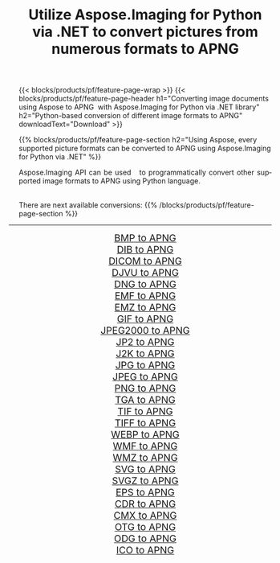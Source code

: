 ﻿---
title: Utilize Aspose.Imaging for Python via .NET to convert pictures from numerous formats to APNG 
weight: 3920
url: /python-net/conversion/to/apng/ 
lang: en
langdirlevel: 2
locales: zh-hans,ja,it,ru,de,es,fr,nl,id,lt,pl,pt,vi,tr,ko,zh-hant,ar,hi,th,sv,cs,uk,he
description: You can use Aspose.Imaging for Python via .NET library to convert from a variety of formats to APNG
---

{{< blocks/products/pf/feature-page-wrap >}}
{{< blocks/products/pf/feature-page-header h1="Converting image documents using Aspose to APNG  with Aspose.Imaging for Python via .NET library" h2="Python-based conversion of different image formats to APNG" downloadText="Download" >}}


{{% blocks/products/pf/feature-page-section  h2="Using Aspose, every supported picture formats can be converted to APNG using Aspose.Imaging for Python via .NET" %}}
<p align=justify>Aspose.Imaging API can be used   to programmatically convert other supported image formats to APNG using Python language.</p>
<br/>
There are next available conversions:
{{% /blocks/products/pf/feature-page-section %}}
<div class="container-fluid productfamilypage bg-gray">
    <div class="convertypes bg-gray agp-content section">
        <div class="container">
		<hr style="margin-left:-20px;"/>
		<div class="row other-converters" style="gap: 10px;font-size: 19px;text-align:center;">
		    <div class='col-md-2 other-converter remove-lp remove-rp'><a href="/imaging/python-net/conversion/bmp-to-apng/" style="padding:15px;">BMP to APNG</a></div>
<div class='col-md-2 other-converter remove-lp remove-rp'><a href="/imaging/python-net/conversion/dib-to-apng/" style="padding:15px;">DIB to APNG</a></div>
<div class='col-md-2 other-converter remove-lp remove-rp'><a href="/imaging/python-net/conversion/dicom-to-apng/" style="padding:15px;">DICOM to APNG</a></div>
<div class='col-md-2 other-converter remove-lp remove-rp'><a href="/imaging/python-net/conversion/djvu-to-apng/" style="padding:15px;">DJVU to APNG</a></div>
<div class='col-md-2 other-converter remove-lp remove-rp'><a href="/imaging/python-net/conversion/dng-to-apng/" style="padding:15px;">DNG to APNG</a></div>
<div class='col-md-2 other-converter remove-lp remove-rp'><a href="/imaging/python-net/conversion/emf-to-apng/" style="padding:15px;">EMF to APNG</a></div>
<div class='col-md-2 other-converter remove-lp remove-rp'><a href="/imaging/python-net/conversion/emz-to-apng/" style="padding:15px;">EMZ to APNG</a></div>
<div class='col-md-2 other-converter remove-lp remove-rp'><a href="/imaging/python-net/conversion/gif-to-apng/" style="padding:15px;">GIF to APNG</a></div>
<div class='col-md-2 other-converter remove-lp remove-rp'><a href="/imaging/python-net/conversion/jpeg2000-to-apng/" style="padding:15px;">JPEG2000 to APNG</a></div>
<div class='col-md-2 other-converter remove-lp remove-rp'><a href="/imaging/python-net/conversion/jp2-to-apng/" style="padding:15px;">JP2 to APNG</a></div>
<div class='col-md-2 other-converter remove-lp remove-rp'><a href="/imaging/python-net/conversion/j2k-to-apng/" style="padding:15px;">J2K to APNG</a></div>
<div class='col-md-2 other-converter remove-lp remove-rp'><a href="/imaging/python-net/conversion/jpg-to-apng/" style="padding:15px;">JPG to APNG</a></div>
<div class='col-md-2 other-converter remove-lp remove-rp'><a href="/imaging/python-net/conversion/jpeg-to-apng/" style="padding:15px;">JPEG to APNG</a></div>
<div class='col-md-2 other-converter remove-lp remove-rp'><a href="/imaging/python-net/conversion/png-to-apng/" style="padding:15px;">PNG to APNG</a></div>
<div class='col-md-2 other-converter remove-lp remove-rp'><a href="/imaging/python-net/conversion/tga-to-apng/" style="padding:15px;">TGA to APNG</a></div>
<div class='col-md-2 other-converter remove-lp remove-rp'><a href="/imaging/python-net/conversion/tif-to-apng/" style="padding:15px;">TIF to APNG</a></div>
<div class='col-md-2 other-converter remove-lp remove-rp'><a href="/imaging/python-net/conversion/tiff-to-apng/" style="padding:15px;">TIFF to APNG</a></div>
<div class='col-md-2 other-converter remove-lp remove-rp'><a href="/imaging/python-net/conversion/webp-to-apng/" style="padding:15px;">WEBP to APNG</a></div>
<div class='col-md-2 other-converter remove-lp remove-rp'><a href="/imaging/python-net/conversion/wmf-to-apng/" style="padding:15px;">WMF to APNG</a></div>
<div class='col-md-2 other-converter remove-lp remove-rp'><a href="/imaging/python-net/conversion/wmz-to-apng/" style="padding:15px;">WMZ to APNG</a></div>
<div class='col-md-2 other-converter remove-lp remove-rp'><a href="/imaging/python-net/conversion/svg-to-apng/" style="padding:15px;">SVG to APNG</a></div>
<div class='col-md-2 other-converter remove-lp remove-rp'><a href="/imaging/python-net/conversion/svgz-to-apng/" style="padding:15px;">SVGZ to APNG</a></div>
<div class='col-md-2 other-converter remove-lp remove-rp'><a href="/imaging/python-net/conversion/eps-to-apng/" style="padding:15px;">EPS to APNG</a></div>
<div class='col-md-2 other-converter remove-lp remove-rp'><a href="/imaging/python-net/conversion/cdr-to-apng/" style="padding:15px;">CDR to APNG</a></div>
<div class='col-md-2 other-converter remove-lp remove-rp'><a href="/imaging/python-net/conversion/cmx-to-apng/" style="padding:15px;">CMX to APNG</a></div>
<div class='col-md-2 other-converter remove-lp remove-rp'><a href="/imaging/python-net/conversion/otg-to-apng/" style="padding:15px;">OTG to APNG</a></div>
<div class='col-md-2 other-converter remove-lp remove-rp'><a href="/imaging/python-net/conversion/odg-to-apng/" style="padding:15px;">ODG to APNG</a></div>
<div class='col-md-2 other-converter remove-lp remove-rp'><a href="/imaging/python-net/conversion/ico-to-apng/" style="padding:15px;">ICO to APNG</a></div>
                </div>
        </div>
    </div>
</div>
<br/>

